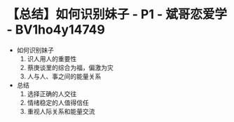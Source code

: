 # 【总结】如何识别妹子 - P1 - 斌哥恋爱学 - BV1ho4y14749

-   如何识别妹子
    1.  识人用人的重要性
    2.  蔡庚谈里的综合为福，偏激为灾
    3.  人与人、事之间的能量关系
-   总结
    1.  选择正确的人交往
    2.  情绪稳定的人值得信任
    3.  重视人际关系和能量交流